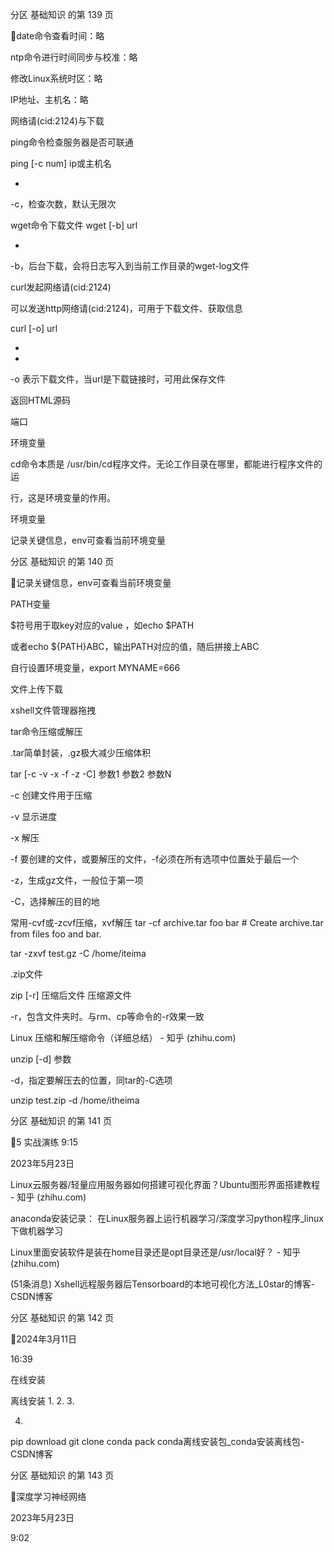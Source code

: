 分区 基础知识 的第 139 页

date命令查看时间：略

ntp命令进行时间同步与校准：略

修改Linux系统时区：略

IP地址、主机名：略

网络请(cid:2124)与下载

ping命令检查服务器是否可联通

ping [-c num] ip或主机名

-

-c，检查次数，默认无限次

wget命令下载文件
wget [-b] url

-

-b，后台下载，会将日志写入到当前工作目录的wget-log文件

curl发起网络请(cid:2124)

可以发送http网络请(cid:2124)，可用于下载文件、获取信息

curl [-o] url

-

-

-o 表示下载文件，当url是下载链接时，可用此保存文件

返回HTML源码

端口

环境变量

cd命令本质是 /usr/bin/cd程序文件。无论工作目录在哪里，都能进行程序文件的运

行，这是环境变量的作用。

环境变量

记录关键信息，env可查看当前环境变量

分区 基础知识 的第 140 页

记录关键信息，env可查看当前环境变量

PATH变量

$符号用于取key对应的value ，如echo $PATH

或者echo ${PATH}ABC，输出PATH对应的值，随后拼接上ABC

自行设置环境变量，export MYNAME=666

文件上传下载

xshell文件管理器拖拽

tar命令压缩或解压

.tar简单封装，.gz极大减少压缩体积

tar [-c -v -x -f -z -C] 参数1 参数2 参数N

-c 创建文件用于压缩

-v 显示进度

-x 解压

-f 要创建的文件，或要解压的文件，-f必须在所有选项中位置处于最后一个

-z，生成gz文件，一般位于第一项

-C，选择解压的目的地

常用-cvf或-zcvf压缩，xvf解压
tar -cf archive.tar foo bar  # Create archive.tar from files foo and bar.

tar -zxvf test.gz -C /home/iteima

.zip文件

zip [-r] 压缩后文件 压缩源文件

-r，包含文件夹时。与rm、cp等命令的-r效果一致

Linux 压缩和解压缩命令（详细总结） - 知乎 (zhihu.com)

unzip [-d] 参数

-d，指定要解压去的位置，同tar的-C选项

unzip test.zip -d /home/itheima

分区 基础知识 的第 141 页

5 实战演练
9:15

2023年5月23日

Linux云服务器/轻量应用服务器如何搭建可视化界面？Ubuntu图形界面搭建教程 - 知乎
(zhihu.com)

anaconda安装记录：
在Linux服务器上运行机器学习/深度学习python程序_linux下做机器学习

Linux里面安装软件是装在home目录还是opt目录还是/usr/local好？ - 知乎 (zhihu.com)

(51条消息) Xshell远程服务器后Tensorboard的本地可视化方法_L0star的博客-CSDN博客

分区 基础知识 的第 142 页

2024年3月11日

16:39

在线安装

离线安装
1.
2.
3.

4.

pip download
git clone
conda pack
conda离线安装包_conda安装离线包-CSDN博客

分区 基础知识 的第 143 页

深度学习神经网络

2023年5月23日

9:02